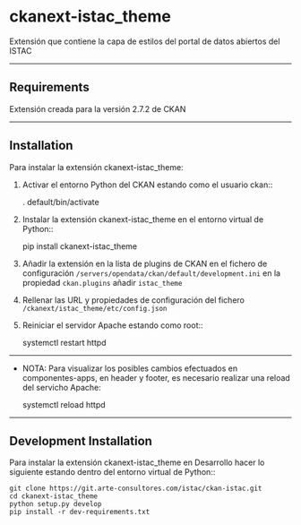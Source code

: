 
ckanext-istac_theme
=============

Extensión que contiene la capa de estilos del portal de datos abiertos del ISTAC

------------
Requirements
------------

Extensión creada para la versión 2.7.2 de CKAN

-----------
Installation
------------


Para instalar la extensión ckanext-istac_theme:

1. Activar el entorno Python del CKAN estando como el usuario ckan::

     . default/bin/activate

2. Instalar la extensión ckanext-istac_theme en el entorno virtual de Python::

     pip install ckanext-istac_theme

3. Añadir la extensión en la lista de plugins de CKAN  en el fichero de configuración
   ``/servers/opendata/ckan/default/development.ini`` en la propiedad ``ckan.plugins`` añadir ``istac_theme``


4. Rellenar las URL y propiedades de configuración del fichero ``/ckanext/istac_theme/etc/config.json``

5. Reiniciar el servidor Apache estando como root::

     systemctl restart httpd


---

* NOTA:
Para visualizar los posibles cambios efectuados en componentes-apps, en header y footer, es necesario realizar una reload del servicho Apache:

     systemctl reload httpd 




------------------------
Development Installation
------------------------

Para instalar la extensión ckanext-istac_theme en Desarrollo hacer lo siguiente 
estando dentro del entorno virtual de Python::

    git clone https://git.arte-consultores.com/istac/ckan-istac.git
    cd ckanext-istac_theme
    python setup.py develop
    pip install -r dev-requirements.txt

